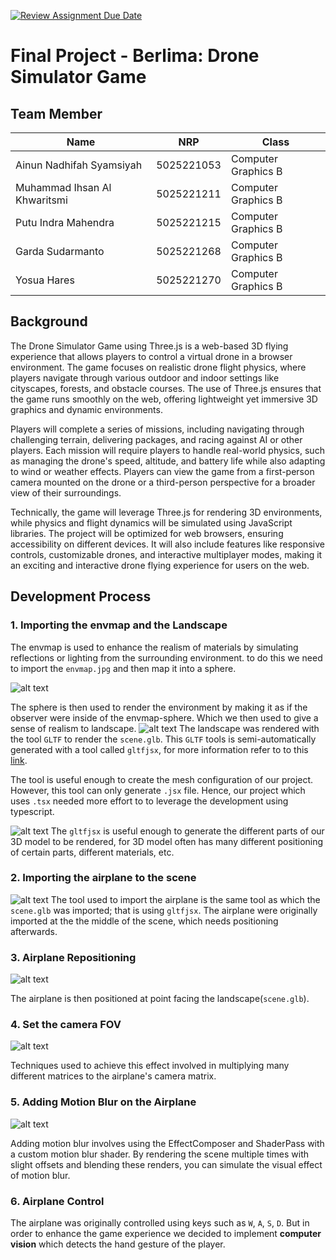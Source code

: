 [![Review Assignment Due Date](https://classroom.github.com/assets/deadline-readme-button-22041afd0340ce965d47ae6ef1cefeee28c7c493a6346c4f15d667ab976d596c.svg)](https://classroom.github.com/a/ZUtYscbQ)

# Final Project - Berlima: Drone Simulator Game

## Team Member

| Name                         | NRP        | Class               |
| ---------------------------- | ---------- | ------------------- |
| Ainun Nadhifah Syamsiyah     | 5025221053 | Computer Graphics B |
| Muhammad Ihsan Al Khwaritsmi | 5025221211 | Computer Graphics B |
| Putu Indra Mahendra          | 5025221215 | Computer Graphics B |
| Garda Sudarmanto             | 5025221268 | Computer Graphics B |
| Yosua Hares                  | 5025221270 | Computer Graphics B |

## Background

The Drone Simulator Game using Three.js is a web-based 3D flying experience that allows players to control a virtual drone in a browser environment. The game focuses on realistic drone flight physics, where players navigate through various outdoor and indoor settings like cityscapes, forests, and obstacle courses. The use of Three.js ensures that the game runs smoothly on the web, offering lightweight yet immersive 3D graphics and dynamic environments.

Players will complete a series of missions, including navigating through challenging terrain, delivering packages, and racing against AI or other players. Each mission will require players to handle real-world physics, such as managing the drone's speed, altitude, and battery life while also adapting to wind or weather effects. Players can view the game from a first-person camera mounted on the drone or a third-person perspective for a broader view of their surroundings.

Technically, the game will leverage Three.js for rendering 3D environments, while physics and flight dynamics will be simulated using JavaScript libraries. The project will be optimized for web browsers, ensuring accessibility on different devices. It will also include features like responsive controls, customizable drones, and interactive multiplayer modes, making it an exciting and interactive drone flying experience for users on the web.

## Development Process

### 1. Importing the envmap and the Landscape

The envmap is used to enhance the realism of materials by simulating reflections or lighting from the surrounding environment. to do this we need to import the `envmap.jpg` and then map it into a sphere.

![alt text](<img/Screenshot from 2024-11-30 16-33-59.png>)

The sphere is then used to render the environment by making it as if the observer were inside of the envmap-sphere. Which we then used to give a sense of realism to landscape.
![alt text](<img/Screenshot from 2024-11-30 17-51-55.png>)
The landscape was rendered with the tool `GLTF` to render the `scene.glb`. This `GLTF` tools is semi-automatically generated with a tool called `gltfjsx`, for more information refer to to this [link](https://github.com/pmndrs/gltfjsx).

The tool is useful enough to create the mesh configuration of our project. However, this tool can only generate `.jsx` file. Hence, our project which uses `.tsx` needed more effort to to leverage the development using typescript.

![alt text](<img/Screenshot from 2024-12-09 02-01-49.png>)
The `gltfjsx` is useful enough to generate the different parts of our 3D model to be rendered, for 3D model often has many different positioning of certain parts, different materials, etc.

### 2. Importing the airplane to the scene

![alt text](<img/Screenshot from 2024-11-30 21-24-56.png>)
The tool used to import the airplane is the same tool as which the `scene.glb` was imported; that is using `gltfjsx`. The airplane were originally imported at the the middle of the scene, which needs positioning afterwards.

### 3. Airplane Repositioning

![alt text](<img/Screenshot from 2024-11-30 21-40-35.png>)

The airplane is then positioned at point facing the landscape(`scene.glb`).

### 4. Set the camera FOV

![alt text](<img/Screenshot from 2024-12-09 01-48-40.png>)

Techniques used to achieve this effect involved in multiplying many different matrices to the airplane's camera matrix.

### 5. Adding Motion Blur on the Airplane

![alt text](image-1.png)

Adding motion blur involves using the EffectComposer and ShaderPass with a custom motion blur shader. By rendering the scene multiple times with slight offsets and blending these renders, you can simulate the visual effect of motion blur.

### 6. Airplane Control

The airplane was originally controlled using keys such as `W`, `A`, `S`, `D`. But in order to enhance the game experience we decided to implement **computer vision** which detects the hand gesture of the player.
